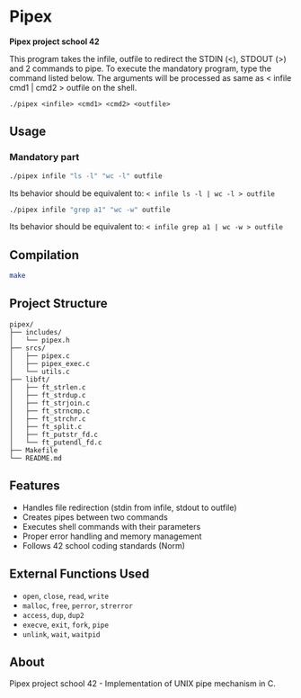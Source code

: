 # Pipex

**Pipex project school 42**

This program takes the infile, outfile to redirect the STDIN (<), STDOUT (>) and 2 commands to pipe. To execute the mandatory program, type the command listed below. The arguments will be processed as same as < infile cmd1 | cmd2 > outfile on the shell.

```
./pipex <infile> <cmd1> <cmd2> <outfile>
```

## Usage

### Mandatory part
```bash
./pipex infile "ls -l" "wc -l" outfile
```
Its behavior should be equivalent to: `< infile ls -l | wc -l > outfile`

```bash
./pipex infile "grep a1" "wc -w" outfile
```
Its behavior should be equivalent to: `< infile grep a1 | wc -w > outfile`

## Compilation

```bash
make
```

## Project Structure

```
pipex/
├── includes/
│   └── pipex.h
├── srcs/
│   ├── pipex.c
│   ├── pipex_exec.c
│   └── utils.c
├── libft/
│   ├── ft_strlen.c
│   ├── ft_strdup.c
│   ├── ft_strjoin.c
│   ├── ft_strncmp.c
│   ├── ft_strchr.c
│   ├── ft_split.c
│   ├── ft_putstr_fd.c
│   └── ft_putendl_fd.c
├── Makefile
└── README.md
```

## Features

- Handles file redirection (stdin from infile, stdout to outfile)
- Creates pipes between two commands
- Executes shell commands with their parameters
- Proper error handling and memory management
- Follows 42 school coding standards (Norm)

## External Functions Used

- `open`, `close`, `read`, `write`
- `malloc`, `free`, `perror`, `strerror`
- `access`, `dup`, `dup2`
- `execve`, `exit`, `fork`, `pipe`
- `unlink`, `wait`, `waitpid`

## About

Pipex project school 42 - Implementation of UNIX pipe mechanism in C.
